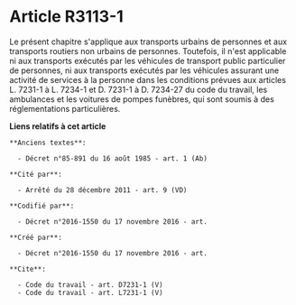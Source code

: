 # Article R3113-1

Le présent chapitre s'applique aux transports urbains de personnes et aux transports routiers non urbains de personnes.
Toutefois, il n'est applicable ni aux transports exécutés par les véhicules de transport public particulier de personnes, ni
aux transports exécutés par les véhicules assurant une activité de services à la personne dans les conditions prévues aux
articles L. 7231-1 à L. 7234-1 et D. 7231-1 à D. 7234-27 du code du travail, les ambulances et les voitures de pompes
funèbres, qui sont soumis à des réglementations particulières.

**Liens relatifs à cet article**

	**Anciens textes**:

	  - Décret n°85-891 du 16 août 1985 - art. 1 (Ab)

	**Cité par**:

	  - Arrêté du 28 décembre 2011 - art. 9 (VD)

	**Codifié par**:

	  - Décret n°2016-1550 du 17 novembre 2016 - art.

	**Créé par**:

	  - Décret n°2016-1550 du 17 novembre 2016 - art.

	**Cite**:

	  - Code du travail - art. D7231-1 (V)
	  - Code du travail - art. L7231-1 (V)
